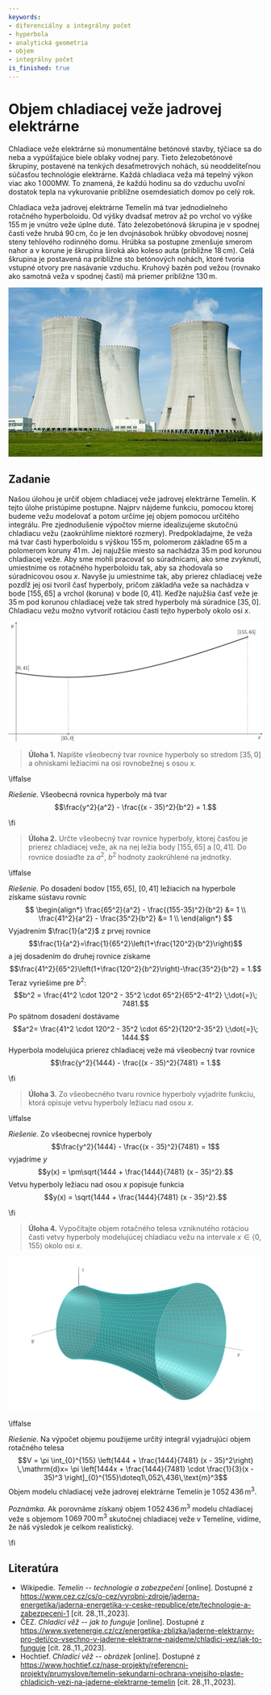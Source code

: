 ```yaml
---
keywords:
- diferenciálny a integrálny počet
- hyperbola
- analytická geometria
- objem
- integrálny počet
is_finished: true
---
```


# Objem chladiacej veže jadrovej elektrárne

Chladiace veže elektrárne sú monumentálne betónové stavby,
týčiace sa do neba a vypúšťajúce biele oblaky vodnej pary.
Tieto železobetónové škrupiny, postavené na tenkých desaťmetrových nohách,
sú neoddeliteľnou súčasťou technológie elektrárne.
Každá chladiaca veža má tepelný výkon viac ako $1\,000\text{MW}$.
To znamená, že každú hodinu sa do vzduchu uvoľní dostatok tepla na vykurovanie približne osemdesiatich domov po celý rok.

Chladiaca veža jadrovej elektrárne Temelín má tvar jednodielneho rotačného hyperboloidu.
Od výšky dvadsať metrov až po vrchol vo výške $155\,\text{m}$ je vnútro veže úplne duté.
Táto železobetónová škrupina je v spodnej časti veže hrubá $90\,\text{cm}$, čo je len dvojnásobok hrúbky obvodovej nosnej steny tehlového rodinného domu.
Hrúbka sa postupne zmenšuje smerom nahor a v korune je škrupina široká ako koleso auta (približne $18\,\text{cm}$).
Celá škrupina je postavená na približne sto betónových nohách, ktoré tvoria vstupné otvory pre nasávanie vzduchu.
Kruhový bazén pod vežou (rovnako ako samotná veža v spodnej časti) má priemer približne $130\,\text{m}$.

![Typická chladiaca veža](00033_obr.jpeg)

## Zadanie

Našou úlohou je určiť objem chladiacej veže jadrovej elektrárne Temelín. K tejto úlohe pristúpime postupne. Najprv nájdeme funkciu, pomocou ktorej budeme vežu modelovať a potom určíme jej objem pomocou určitého integrálu.
Pre zjednodušenie výpočtov mierne idealizujeme skutočnú chladiacu vežu (zaokrúhlime niektoré rozmery). Predpokladajme, že veža má tvar časti hyperboloidu s výškou $155\,\text{m}$, polomerom základne $65\,\text{m}$ a polomerom koruny $41\,\text{m}$. Jej najužšie miesto sa nachádza $35\,\text{m}$ pod korunou chladiacej veže.
Aby sme mohli pracovať so súradnicami, ako sme zvyknutí, umiestnime os rotačného hyperboloidu tak, aby sa zhodovala so súradnicovou osou $x$. Navyše ju umiestnime tak, aby prierez chladiacej veže pozdĺž jej osi tvoril časť hyperboly, pričom základňa veže sa nachádza v bode $[155, 65]$ a vrchol (koruna) v bode $[0, 41]$. Keďže najužšia časť veže je $35\,\text{m}$ pod korunou chladiacej veže tak stred hyperboly má súradnice $[35, 0]$. Chladiacu vežu možno vytvoriť rotáciou časti tejto hyperboly okolo osi $x$.

![Rez ležiacej chladiacej veže. Koruna veže je umiestnená vľavo, základňa vpravo](00033_obr_1.png)

> **Úloha 1.** Napíšte všeobecný tvar rovnice hyperboly so stredom $[35, 0]$ a ohniskami ležiacimi na osi rovnobežnej s osou $x$.

\iffalse

*Riešenie.* Všeobecná rovnica hyperboly má tvar
$$\frac{y^2}{a^2} - \frac{(x - 35)^2}{b^2} = 1.$$

\fi

> **Úloha 2.** Určte všeobecný tvar rovnice hyperboly,
ktorej časťou je prierez chladiacej veže, ak na nej ležia body $[155, 65]$ a $[0, 41]$.
Do rovnice dosiaďte za $a^2$, $b^2$ hodnoty zaokrúhlené na jednotky.

\iffalse

*Riešenie.* Po dosadení bodov $[155, 65]$, $[0, 41]$ ležiacich na hyperbole získame sústavu rovníc
$$
\begin{align*}
\frac{65^2}{a^2} - \frac{(155-35)^2}{b^2} &= 1 \\
\frac{41^2}{a^2} - \frac{35^2}{b^2} &= 1 \\
\end{align*}
$$
Vyjadrením $\frac{1}{a^2}$ z prvej rovnice
$$\frac{1}{a^2}=\frac{1}{65^2}\left(1+\frac{120^2}{b^2}\right)$$
a jej dosadením do druhej rovnice získame
 $$\frac{41^2}{65^2}\left(1+\frac{120^2}{b^2}\right)-\frac{35^2}{b^2} = 1.$$
Teraz vyriešime pre $b^2$:
$$b^2 = \frac{41^2 \cdot 120^2 - 35^2 \cdot 65^2}{65^2-41^2} \;\dot{=}\; 7481.$$
Po spätnom dosadení dostávame
$$a^2= \frac{41^2 \cdot 120^2 - 35^2 \cdot 65^2}{120^2-35^2} \;\dot{=}\; 1444.$$
Hyperbola modelujúca prierez chladiacej veže má všeobecný tvar rovnice
$$\frac{y^2}{1444} - \frac{(x - 35)^2}{7481} = 1.$$

\fi

> **Úloha 3.** Zo všeobecného tvaru rovnice hyperboly vyjadrite funkciu, ktorá opisuje vetvu hyperboly ležiacu nad osou $x$.

\iffalse

*Riešenie.* Zo všeobecnej rovnice hyperboly 
$$\frac{y^2}{1444} - \frac{(x - 35)^2}{7481} = 1$$
vyjadríme $y$
$$y(x) = \pm\sqrt{1444 + \frac{1444}{7481} (x - 35)^2}.$$
Vetvu hyperboly ležiacu nad osou $x$ popisuje funkcia
$$y(x) = \sqrt{1444 + \frac{1444}{7481} (x - 35)^2}.$$

\fi

> **Úloha 4.** Vypočítajte objem rotačného telesa vzniknutého rotáciou časti vetvy hyperboly modelujúcej chladiacu vežu na intervale
$x\in\langle 0, 155\rangle$ okolo osi $x$.


![3D model chladiacej veže](00033_obr_2.png)

\iffalse

*Riešenie.* Na výpočet objemu použijeme určitý integrál vyjadrujúci objem rotačného telesa
$$V = \pi \int_{0}^{155} \left(1444 + \frac{1444}{7481} (x - 35)^2\right) \,\mathrm{d}x= \pi \left[1444x + \frac{1444}{7481} \cdot \frac{1}{3}(x - 35)^3 \right]_{0}^{155}\doteq1\,052\,436\,\text{m}^3$$
Objem modelu chladiacej veže jadrovej elektrárne Temelín je $1\,052\,436\,\text{m}^3$.

*Poznámka.* Ak porovnáme získaný objem $1\,052\,436\,\text{m}^3$ modelu chladiacej veže s objemom $1\,069\,700\,\text{m}^3$
skutočnej chladiacej veže v Temelíne, vidíme, že náš výsledok je celkom realistický.

\fi

## Literatúra

* Wikipedie. *Temelín -- technologie a zabezpečení* [online]. Dostupné z https://www.cez.cz/cs/o-cez/vyrobni-zdroje/jaderna-energetika/jaderna-energetika-v-ceske-republice/ete/technologie-a-zabezpeceni-1 [cit. 28.\,11.\,2023].
* ČEZ. *Chladící věž -- jak to funguje* [online]. Dostupné z https://www.svetenergie.cz/cz/energetika-zblizka/jaderne-elektrarny-pro-deti/co-vsechno-v-jaderne-elektrarne-najdeme/chladici-vez/jak-to-funguje [cit. 28.\,11.\,2023].
* Hochtief. *Chladící věž -- obrázek* [online]. Dostupné z https://www.hochtief.cz/nase-projekty/referencni-projekty/prumyslove/temelin-sekundarni-ochrana-vnejsiho-plaste-chladicich-vezi-na-jaderne-elektrarne-temelin [cit. 28.\,11.\,2023].
